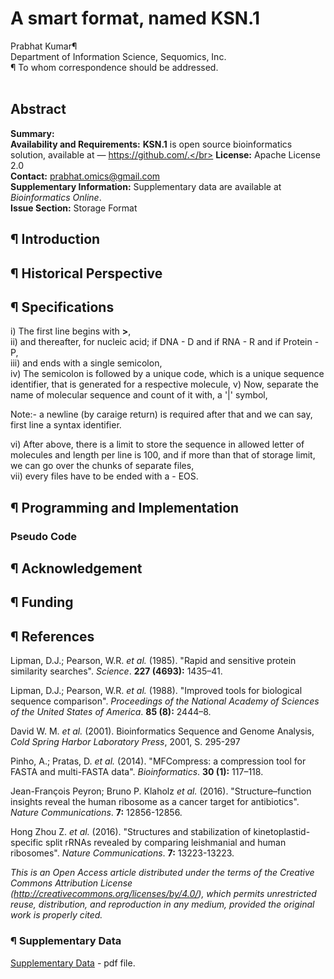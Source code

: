 # A smart format, named KSN.1
Prabhat Kumar¶</br>
Department of Information Science, Sequomics, Inc.</br>
¶ To whom correspondence should be addressed.</br></br>
## Abstract
<b>Summary:</b></br>
<b>Availability and Requirements:</b> <b>KSN.1</b> is open source bioinformatics solution, available at — https://github.com/.</br>
<b>License:</b> Apache License 2.0</br>
<b>Contact:</b> prabhat.omics@gmail.com</br>
<b>Supplementary Information:</b> Supplementary data are available at <i>Bioinformatics Online</i>.</br>
<b>Issue Section:</b> Storage Format</br>
## ¶ Introduction
## ¶ Historical Perspective
## ¶ Specifications

i) The first line begins with <b>></b>,</br>
ii) and thereafter, for nucleic acid; if DNA - D and if RNA - R and if Protein - P,</br>
iii) and ends with a single semicolon,</br>
iv) The semicolon is followed by a unique code, which is a unique sequence identifier, that is generated for a respective molecule,
v) Now, separate the name of molecular sequence and count of it with, a '|' symbol,</br>
   
   Note:- a newline (by caraige return) is required after that and we can say, first line a syntax identifier.

vi) After above, there is a limit to store the sequence in allowed letter of molecules and length per line is 100,
    and if more than that of storage limit, we can go over the chunks of separate files,</br>
vii) every files have to be ended with a - EOS.</br>

## ¶ Programming and Implementation
### Pseudo Code
## ¶ Acknowledgement
## ¶ Funding
## ¶ References

Lipman, D.J.; Pearson, W.R. <i>et al.</i> (1985). "Rapid and sensitive protein similarity searches". <i>Science</i>. <b>227 (4693):</b> 1435–41.

Lipman, D.J.; Pearson, W.R. <i>et al.</i> (1988). "Improved tools for biological sequence comparison". <i>Proceedings of the National Academy of Sciences of the United States of America</i>. <b>85 (8):</b> 2444–8.

David W. M. <i>et al.</i> (2001). Bioinformatics Sequence and Genome Analysis, <i>Cold Spring Harbor Laboratory Press</i>, 2001, S. 295-297

Pinho, A.; Pratas, D. <i>et al.</i> (2014). "MFCompress: a compression tool for FASTA and multi-FASTA data". <i>Bioinformatics</i>. <b>30 (1):</b> 117–118.

Jean-François Peyron; Bruno P. Klaholz <i>et al.</i> (2016). "Structure–function insights reveal the human ribosome as a cancer target for antibiotics". <i>Nature Communications</i>. <b>7:</b> 12856-12856.

Hong Zhou Z. <i>et al.</i> (2016). "Structures and stabilization of kinetoplastid-specific split rRNAs revealed by comparing leishmanial and human ribosomes". <i>Nature Communications</i>. <b>7:</b> 13223-13223.

<i>This is an Open Access article distributed under the terms of the Creative Commons Attribution License (http://creativecommons.org/licenses/by/4.0/), which permits unrestricted reuse, distribution, and reproduction in any medium, provided the original work is properly cited.</i>

### ¶ Supplementary Data
[Supplementary Data](https://github.com/IUPANS/KSN.1/blob/master/Papers/Supplementary.Data.md) - pdf file.
